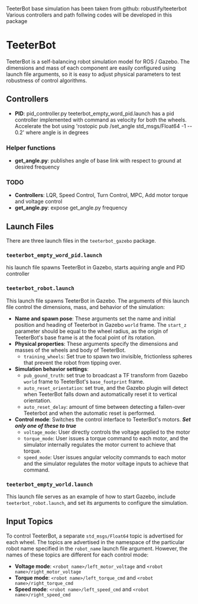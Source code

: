 TeeterBot base simulation has been taken from github: robustify/teeterbot
Various controllers and path follwing codes will be developed in this package
# TeeterBot
TeeterBot is a self-balancing robot simulation model for ROS / Gazebo. The dimensions and mass of each component are easily configured using launch file arguments, so it is easy to adjust physical parameters to test robustness of control algorithms.

## Controllers
- **PID**: pid_controller.py teeterbot_empty_word_pid.launch has a pid controller implemented with command as velocity for both the wheels.
Accelerate the bot using 'rostopic pub /set_angle std_msgs/Float64 -1 -- 0.2' where angle is in degrees

### Helper functions
- **get_angle.py**: publishes angle of base link with respect to ground at desired frequency

### TODO
- **Controllers**: LQR, Speed Control, Turn Control, MPC, Add motor torque and voltage control
- **get_angle.py**: expose get_angle.py frequency

## Launch Files
There are three launch files in the `teeterbot_gazebo` package.

### `teeterbot_empty_word_pid.launch`
his launch file spawns TeeterBot in Gazebo, starts aquiring angle and PID controller

### `teeterbot_robot.launch`
This launch file spawns TeeterBot in Gazebo. The arguments of this launch file control the dimensions, mass, and behavior of the simulation:

- **Name and spawn pose**: These arguments set the name and initial position and heading of Teeterbot in Gazebo `world` frame. The `start_z` parameter should be equal to the wheel radius, as the origin of TeeterBot's base frame is at the focal point of its rotation.
- **Physical properties**: These arguments specify the dimensions and masses of the wheels and body of TeeterBot. 
	- `training_wheels`: Set true to spawn two invisible, frictionless spheres that prevent the robot from tipping over.
- **Simulation behavior settings**:
	- `pub_gound_truth`: set true to broadcast a TF transform from Gazebo `world` frame to TeeterBot's `base_footprint` frame.
	- `auto_reset_orientation`: set true, and the Gazebo plugin will detect when TeeterBot falls down and automatically reset it to vertical orientation.
	- `auto_reset_delay`: amount of time between detecting a fallen-over Teeterbot and when the automatic reset is performed.
- **Control mode**: Switches the control interface to TeeterBot's motors. ***Set only one of these to true***
	- `voltage_mode`: User directly controls the voltage applied to the motor
	- `torque_mode`: User issues a torque command to each motor, and the simulator internally regulates the motor current to achieve that torque.
	- `speed_mode`: User issues angular velocity commands to each motor and the simulator regulates the motor voltage inputs to achieve that command.
	
### `teeterbot_empty_world.launch`
This launch file serves as an example of how to start Gazebo, include `teeterbot_robot.launch`, and set its arguments to configure the simulation.

## Input Topics
To control TeeterBot, a separate `std_msgs/Float64` topic is advertised for each wheel. The topics are advertised in the namespace of the particular robot name specified in the `robot_name` launch file argument. However, the names of these topics are different for each control mode:

- **Voltage mode**: `<robot name>/left_motor_voltage` and `<robot name>/right_motor_voltage`
- **Torque mode**: `<robot name>/left_torque_cmd` and `<robot name>/right_torque_cmd`
- **Speed mode**: `<robot name>/left_speed_cmd` and `<robot name>/right_speed_cmd`
